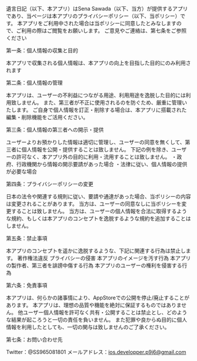 遺言日記（以下、本アプリ）はSena Sawada（以下、当方）が提供するアプリであり、当ページは本アプリのプライバシーポリシー（以下、当ポリシー）です。 本アプリをご利用中された場合は当ポリシーに同意したとみなしますので、ご利用の際はご閲覧をお願いします。 ご意見やご連絡は、第七条をご参照ください

第一条：個人情報の収集と目的

本アプリで収集される個人情報は、本アプリの向上を目指した目的にのみ利用されます

第二条：個人情報の管理

本アプリは、ユーザーの不利益につながる用途、利用用途を逸脱した目的には利用致しません。 また、第三者が不正に使用されるのを防ぐため、厳重に管理いたします。 ご自身で個人情報を訂正・削除する場合は、本アプリに搭載された編集・削除機能をご活用ください。

第三条：個人情報の第三者への開示・提供

ユーザーよりお預かりした情報は適切に管理し、ユーザーの同意を無くして、第三者に個人情報を公開・提供することは致しません。 下記の例を除き、ユーザーの許可なく、本アプリ外の目的に利用・流用することは致しません。 ・政府、行政機関から情報の開示要請があった場合 ・法律に従い、個人情報の提供が必要な場合

第四条：プライバシーポリシーの変更

日本の法令や関連する規則に従い、要請や通達があった場合、当ポリシーの内容は変更されることがあります。 当方は、ユーザーの同意なしに当ポリシーを変更することは致しません。 当方は、ユーザーの個人情報を合法に取得するような規約、もしくは本アプリのコンセプトを逸脱するような規約を追加することはしません。

第五条：禁止事項

本アプリのコンセプトを遥かに逸脱するような、下記に関連する行為は禁止します。 著作権法違反 プライバシーの侵害 本アプリのイメージを汚す行為 本アプリの製作者、第三者を誹謗中傷する行為 本アプリのユーザーの権利を侵害する行為

第六条：免責事項

本アプリは、何らかの諸事情により、AppStoreでの公開を停止/廃止することがあります。 本アプリは、理想の品質や機能を絶対に保証するものではありません。 他ユーザー個人情報を許可なく共有・公開することは禁止とし、どのような結果が起ころうと一切の責任を負いません。 また犯罪や良からぬ目的に個人情報を利用したとしても、一切の関与は致しませんのご了承ください。

第七条：お問い合わせ先

Twitter：@SS965081801 メールアドレス：ios.developper.p9j6@gmail.com
